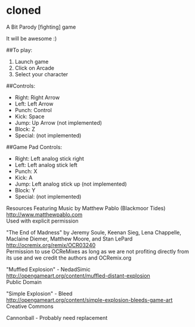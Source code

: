 # cloned
 A Bit Parody [fighting] game

It will be awesome :)

##To play:
  1. Launch game
  2. Click on Arcade
  3. Select your character

##Controls:
  * Right: Right Arrow
  * Left:    Left Arrow
  * Punch:   Control
  * Kick:    Space
  * Jump:    Up Arrow (not implemented)
  * Block:   Z
  * Special: (not implemented)

##Game Pad Controls:
  * Right:   Left analog stick right
  * Left:    Left analog stick left
  * Punch:   X
  * Kick:    A
  * Jump:    Left analog stick up (not implemented)
  * Block:   Y
  * Special: (not implemented)


Resources
Featuring Music by Matthew Pablo (Blackmoor Tides)    
http://www.matthewpablo.com  
Used with explicit permission  
  
"The End of Madness" by Jeremy Soule, Keenan Sieg, Lena Chappelle, Maclaine Diemer, Matthew Moore, and Stan LePard  
http://ocremix.org/remix/OCR03240  
Permission to use OCReMixes as long as we are not profiting directly from its use and we credit the authors and OCRemix.org  
  
"Muffled Explosion" - NedadSimic  
http://opengameart.org/content/muffled-distant-explosion  
Public Domain  
  
"Simple Explosion" - Bleed  
http://opengameart.org/content/simple-explosion-bleeds-game-art  
Creative Commons  
  
Cannonball - Probably need replacement
